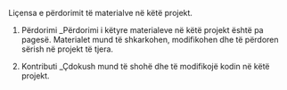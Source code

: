 Liçensa e përdorimit të materialve në këtë projekt.

1. Përdorimi
_Përdorimi i këtyre materialeve në këtë projekt është pa pagesë. 
Materialet mund të shkarkohen, modifikohen dhe të përdoren sërish në projekt të tjera.

2. Kontributi
_Çdokush mund të shohë dhe të modifikojë kodin në këtë projekt.
